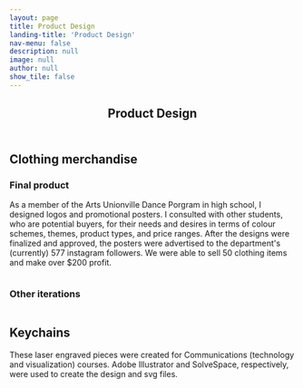 ```yaml
---
layout: page
title: Product Design
landing-title: 'Product Design'
nav-menu: false
description: null
image: null
author: null
show_tile: false
---
```


<!-- Main -->
<div id="main" class="alt">
	
<!-- One -->
<section id="one">
	<div class="inner">
	     <header class="major">
		<h1>Product Design</h1>
	     </header>		
		
<h2>Clothing merchandise</h2>
<h3>Final product</h3>
<p>As a member of the Arts Unionville Dance Porgram in high school, I designed logos and promotional posters. I consulted with other students, who are potential buyers, for their needs and desires in terms of colour schemes, themes, product types, and price ranges. After the designs were finalized and approved, the posters were advertised to the department's (currently) 577 instagram followers. We were able to sell 50 clothing items and make over $200 profit.</p>
<div class="box alt">
	<div class="row 50% uniform">
		<div class="4u"><span class="image fit"><img src="{% link assets/images/logo1.png %}" alt="" /></span></div>
		<div class="4u"><span class="image fit"><img src="{% link assets/images/logo2.png %}" alt="" /></span></div>
		<div class="4u$"><span class="image fit"><img src="{% link assets/images/logo3.png %}" alt="" /></span></div>
	</div>
</div>
<span class="image fit"><img src="{% link assets/images/merch posters.png %}" alt="" /></span>

<h3>Other iterations</h3>
<div class="box alt">
	<div class="row 50% uniform">
		<div class="4u"><span class="image fit"><img src="{% link assets/images/iteration1.png %}" alt="" /></span></div>
		<div class="4u"><span class="image fit"><img src="{% link assets/images/iteration2.png %}" alt="" /></span></div>
		<div class="4u$"><span class="image fit"><img src="{% link assets/images/iteration3.png %}" alt="" /></span></div>
		<!-- Break -->
		<div class="4u"><span class="image fit"><img src="{% link assets/images/iteration4.png %}" alt="" /></span></div>
		<div class="4u"><span class="image fit"><img src="{% link assets/images/iteration5.png %}" alt="" /></span></div>
		<div class="4u$"><span class="image fit"><img src="{% link assets/images/iteration6.png %}" alt="" /></span></div>	
	</div>
</div>

<h2>Keychains</h2>	
<p>These laser engraved pieces were created for Communications (technology and visualization) courses. Adobe Illustrator and SolveSpace, respectively, were used to create the design and svg files.</p>
<span class="image fit"><img src="{% link assets/images/keychains.png %}" alt="" /></span>
<span class="image fit"><img src="{% link assets/images/keychain sketches.png %}" alt="" /></span>

